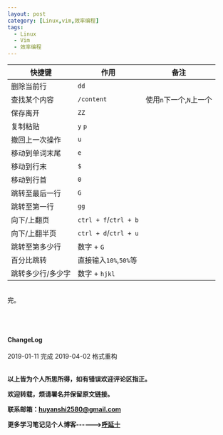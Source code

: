 ```yaml
---
layout: post
category: [Linux,vim,效率编程]
tags:
  - Linux
  - Vim
  - 效率编程
---
```


快捷键 | 作用 | 备注
--- | --- | ---
删除当前行 | `dd`
查找某个内容 | `/content` | 使用`n`下一个,`N`上一个
保存离开 | `ZZ`
复制粘贴 |`y` `p`
撤回上一次操作 | `u`
移动到单词末尾 | `e`
移动到行末 | `$`
移动到行首 | `0`
跳转至最后一行 | `G`
跳转至第一行 | `gg`
向下/上翻页 | `ctrl + f`/`ctrl + b`
向下/上翻半页 | `ctrl + d`/`ctrl + u`
跳转至第多少行 | 数字 + `G`
百分比跳转  | 直接输入`10%`,`50%`等
跳转多少行/多少字 | 数字 + `hjkl`



<br>
完。

<br>
<br>
<br>
<br>
<h4>ChangeLog</h4>
2019-01-11 完成
2019-04-02 格式重构
<br>
<br>

**以上皆为个人所思所得，如有错误欢迎评论区指正。**

**欢迎转载，烦请署名并保留原文链接。**

**联系邮箱：huyanshi2580@gmail.com**

**更多学习笔记见个人博客------><a href="{{ site.baseurl }}/">呼延十</a>**
